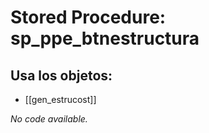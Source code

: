 # Stored Procedure: sp_ppe_btnestructura

## Usa los objetos:
- [[gen_estrucost]]

*No code available.*
